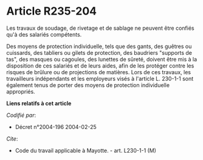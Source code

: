 # Article R235-204

Les travaux de soudage, de rivetage et de sablage ne peuvent être confiés qu'à des salariés compétents.

Des moyens de protection individuelle, tels que des gants, des guêtres ou cuissards, des tabliers ou gilets de protection,
des baudriers "supports de tas", des masques ou cagoules, des lunettes de sûreté, doivent être mis à la disposition de ces
salariés et de leurs aides, afin de les protéger contre les risques de brûlure ou de projections de matières. Lors de ces
travaux, les travailleurs indépendants et les employeurs visés à l'article L. 230-1-1 sont également tenus de porter des
moyens de protection individuelle appropriés.

**Liens relatifs à cet article**

_Codifié par_:

  - Décret n°2004-196 2004-02-25

_Cite_:

  - Code du travail applicable à Mayotte. - art. L230-1-1 (M)
